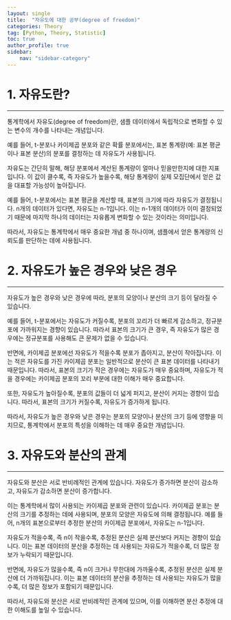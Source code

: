 ```yaml
---
layout: single
title:  "자유도에 대한 공부(degree of freedom)"
categories: Theory
tag: [Python, Theory, Statistic]
toc: true
author_profile: true
sidebar:
    nav: "sidebar-category"
---
```


# 1. 자유도란?
---
통계학에서 자유도(degree of freedom)란, 샘플 데이터에서 독립적으로 변화할 수 있는 변수의 개수를 나타내는 개념입니다.

예를 들어, t-분포나 카이제곱 분포와 같은 확률 분포에서는, 표본 통계량(예: 표본 평균이나 표본 분산)의 분포를 결정하는 데 자유도가 사용됩니다.

자유도는 간단히 말해, 해당 분포에서 계산된 통계량이 얼마나 믿을만한지에 대한 지표입니다. 이 값이 클수록, 즉 자유도가 높을수록, 해당 통계량이 실제 모집단에서 얻은 값을 대표할 가능성이 높아집니다.

예를 들어, t-분포에서는 표본 평균을 계산할 때, 표본의 크기에 따라 자유도가 결정됩니다. n개의 데이터가 있다면, 자유도는 n-1입니다. 이는 n-1개의 데이터가 이미 결정되었기 때문에 마지막 하나의 데이터는 자유롭게 변화할 수 있는 것이라는 의미입니다.

따라서, 자유도는 통계학에서 매우 중요한 개념 중 하나이며, 샘플에서 얻은 통계량의 신뢰도를 판단하는 데에 사용됩니다.

# 2. 자유도가 높은 경우와 낮은 경우
---
자유도가 높은 경우와 낮은 경우에 따라, 분포의 모양이나 분산의 크기 등이 달라질 수 있습니다.

예를 들어, t-분포에서는 자유도가 커질수록, 분포의 꼬리가 더 빠르게 감소하고, 정규분포에 가까워지는 경향이 있습니다. 따라서 표본의 크기가 큰 경우, 즉 자유도가 많은 경우에는 정규분포를 사용해도 큰 문제가 없을 수 있습니다.

반면에, 카이제곱 분포에선 자유도가 적을수록 분포가 좁아지고, 분산이 작아집니다. 이는 적은 자유도를 가진 카이제곱 분포는 일반적으로 분산이 큰 표본 데이터를 나타내기 때문입니다. 따라서, 표본의 크기가 작은 경우에는 자유도가 매우 중요하며, 자유도가 적을 경우에는 카이제곱 분포의 꼬리 부분에 대한 이해가 매우 중요합니다.

또한, 자유도가 높아질수록, 분포의 값들이 더 넓게 퍼지고, 분산이 커지는 경향이 있습니다. 따라서, 표본의 크기가 커질수록, 자유도가 증가하게 됩니다.

따라서, 자유도가 높은 경우와 낮은 경우는 분포의 모양이나 분산의 크기 등에 영향을 미치므로, 통계학에서 분포의 특성을 이해하는 데 매우 중요한 개념입니다.

# 3. 자유도와 분산의 관계
---
자유도와 분산은 서로 반비례적인 관계에 있습니다. 자유도가 증가하면 분산이 감소하고, 자유도가 감소하면 분산이 증가합니다.

이는 통계학에서 많이 사용되는 카이제곱 분포와 관련이 있습니다. 카이제곱 분포는 분산의 크기를 추정하는 데에 사용되며, 분포의 모양은 자유도에 의해 결정됩니다. 예를 들어, n개의 표본으로부터 추정한 분산의 카이제곱 분포에서, 자유도는 n-1입니다.

자유도가 적을수록, 즉 n이 작을수록, 추정된 분산은 실제 분산보다 커지는 경향이 있습니다. 이는 표본 데이터의 분산을 추정하는 데 사용되는 자유도가 적을수록, 더 많은 정보가 누락되기 때문입니다.

반면에, 자유도가 많을수록, 즉 n이 크거나 무한대에 가까울수록, 추정된 분산은 실제 분산에 더 가까워집니다. 이는 표본 데이터의 분산을 추정하는 데 사용되는 자유도가 많을수록, 더 많은 정보가 포함되기 때문입니다.

따라서, 자유도와 분산은 서로 반비례적인 관계에 있으며, 이를 이해하면 분산 추정에 대한 이해도를 높일 수 있습니다.